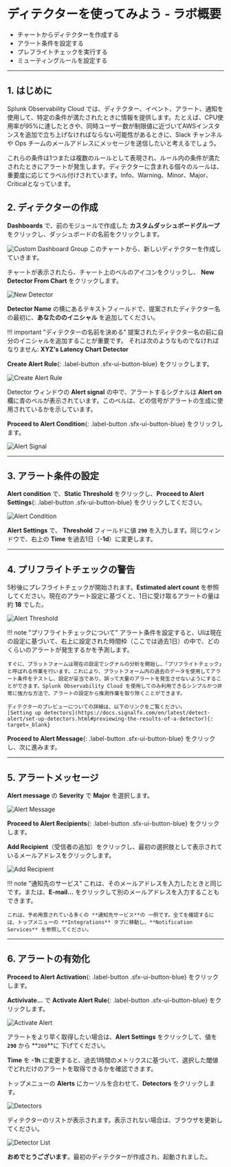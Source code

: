 # ディテクターを使ってみよう - ラボ概要

* チャートからディテクターを作成する
* アラート条件を設定する
* プレフライトチェックを実行する
* ミューティングルールを設定する

---

## 1. はじめに

Splunk Observability Cloud では、ディテクター、イベント、アラート、通知を使用して、特定の条件が満たされたときに情報を提供します。たとえば、CPU使用率が95%に達したときや、同時ユーザー数が制限値に近づいてAWSインスタンスを追加で立ち上げなければならない可能性があるときに、Slack チャンネルや Ops チームのメールアドレスにメッセージを送信したいと考えるでしょう。

これらの条件は1つまたは複数のルールとして表現され、ルール内の条件が満たされたときにアラートが発生します。ディテクターに含まれる個々のルールは、重要度に応じてラベル付けされています。Info、Warning、Minor、Major、Criticalとなっています。

## 2. ディテクターの作成

**Dashboards** で、前のモジュールで作成した **カスタムダッシュボードグループ** をクリックし、ダッシュボードの名前をクリックします。

![Custom Dashboard Group](../images/detectors/custom-dashboard-group.png)
このチャートから、新しいディテクターを作成していきます。

チャートが表示されたら、チャート上のベルのアイコンをクリックし、 **New Detector From Chart** をクリックします。

![New Detector](../images/detectors/new-detector.png)

**Detector Name** の横にあるテキストフィールドで、提案されたディテクター名の最初に、**あなたののイニシャル** を追加してください。

!!! important "ディテクターの名前を決める"
    提案されたディテクター名の前に自分のイニシャルを追加することが重要です。
    それは次のようなものでなければなりません: **XYZ's Latency Chart Detector**

**Create Alert Rule**{: .label-button .sfx-ui-button-blue} をクリックします。

![Create Alert Rule](../images/detectors/create-alert-rule.png)

Detector ウィンドウの **Alert signal** の中で、アラートするシグナルは **Alert on** 欄に青のベルが表示されています。このベルは、どの信号がアラートの生成に使用されているかを示しています。

**Proceed to Alert Condition**{: .label-button .sfx-ui-button-blue} をクリックします。

![Alert Signal](../images/detectors/alert-signal.png)

---

## 3. アラート条件の設定

**Alert condition** で、**Static Threshold** をクリックし、**Proceed to Alert Settings**{: .label-button .sfx-ui-button-blue} をクリックしてください。

![Alert Condition](../images/detectors/alert-condition.png)

**Alert Settings** で、 **Threshold** フィールドに値 **`290`** を入力します。同じウィンドウで、右上の **Time** を過去1日（**-1d**）に変更します。

---

## 4. プリフライトチェックの警告

5秒後にプレフライトチェックが開始されます。**Estimated alert count** を参照してください。現在のアラート設定に基づくと、1日に受け取るアラートの量は約 **18** でした。

![Alert Threshold](../images/detectors/alert-threshold.png)

!!! note "プリフライトチェックについて"
    アラート条件を設定すると、UIは現在の設定に基づいて、右上に設定された時間枠（ここでは過去1日）の中で、どのくらいのアラートが発生するかを予測します。

    すぐに、プラットフォームは現在の設定でシグナルの分析を開始し、「プリフライトチェック」と呼ばれる作業を行います。これにより、プラットフォーム内の過去のデータを使用してアラート条件をテストし、設定が妥当であり、誤って大量のアラートを発生させないようにすることができます。Splunk Observability Cloud を使用してのみ利用できるシンプルかつ非常に強力な方法で、アラートの設定から推測作業を取り除くことができます。

    ディテクターのプレビューについての詳細は、以下のリンクをご覧ください。
    [Setting up detectors](https://docs.signalfx.com/en/latest/detect-alert/set-up-detectors.html#previewing-the-results-of-a-detector){: target=_blank}

**Proceed to Alert Message**{: .label-button .sfx-ui-button-blue} をクリックし、次に進みます。

---

## 5. アラートメッセージ

**Alert message** の **Severity** で **Major** を選択します。

![Alert Message](../images/detectors/alert-message.png)

**Proceed to Alert Recipients**{: .label-button .sfx-ui-button-blue} をクリックします。

**Add Recipient**（受信者の追加）をクリックし、最初の選択肢として表示されているメールアドレスをクリックします。

![Add Recipient](../images/detectors/add-recipient.png)

!!! note "通知先のサービス"
    これは、そのメールアドレスを入力したときと同じです。または、**E-mail...** をクリックして別のメールアドレスを入力することもできます。

    これは、予め用意されている多くの **通知先サービス**の 一例です。全てを確認するには、トップメニューの **Integrations** タブに移動し、**Notification Services** を参照してください。

---

## 6. アラートの有効化

**Proceed to Alert Activation**{: .label-button .sfx-ui-button-blue} をクリックします。

**Activivate...** で **Activate Alert Rule**{: .label-button .sfx-ui-button-blue} をクリックします。

![Activate Alert](../images/detectors/activate-alert.png)

アラートをより早く取得したい場合は、**Alert Settings** をクリックして、値を **`290`** から **`280`**に 下げてください。

**Time** を **-1h** に変更すると、過去1時間のメトリクスに基づいて、選択した閾値でどれだけのアラートを取得できるかを確認できます。

トップメニューの **Alerts** にカーソルを合わせて、**Detectors** をクリックします。

![Detectors](../images/detectors/detectors-menu.png)

ディテクターのリストが表示されます。表示されない場合は、ブラウザを更新してください。

![Detector List](../images/detectors/detectors.png)

**おめでとうございます**。最初のディテクターが作成され、起動されました。
